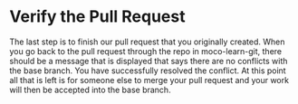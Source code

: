 # Verify the Pull Request

The last step is to finish our pull request that you originally created. When you go back to the pull request through the repo in moco-learn-git, there should be a message that is displayed that says there are no conflicts with the base branch. You have successfully resolved the conflict. At this point all that is left is for someone else to merge your pull request and your work will then be accepted into the base branch.
